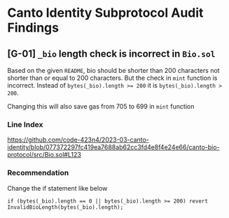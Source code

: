 # Canto Identity Subprotocol Audit Findings

## [G-01] `_bio` length check is incorrect in `Bio.sol`

Based on the given `README`, bio should be shorter than 200 characters not shorter than or equal to 200 characters. But the check in `mint` function is incorrect. Instead of `bytes(_bio).length >= 200` it is `bytes(_bio).length > 200`.

Changing this will also save gas from 705 to 699 in `mint` function

### Line Index

<https://github.com/code-423n4/2023-03-canto-identity/blob/077372297fc419ea7688ab62cc3fd4e8f4e24e66/canto-bio-protocol/src/Bio.sol#L123>

### Recommendation

Change the if statement like below

`if (bytes(_bio).length == 0 || bytes(_bio).length >= 200) revert InvalidBioLength(bytes(_bio).length);`
